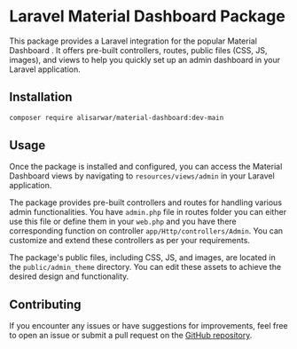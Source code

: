 # Laravel Material Dashboard Package

This package provides a Laravel integration for the popular Material Dashboard . It offers pre-built controllers, routes, public files (CSS, JS, images), and views to help you quickly set up an admin dashboard in your Laravel application.

## Installation

```bash
composer require alisarwar/material-dashboard:dev-main

```

## Usage

Once the package is installed and configured, you can access the Material Dashboard views by navigating to `resources/views/admin` in your Laravel application.

The package provides pre-built controllers and routes for handling various admin functionalities. You have `admin.php` file in routes folder you can either use this file or define them in your `web.php` and you have there corresponding function on controller `app/Http/controllers/Admin`. You can customize and extend these controllers as per your requirements.

The package's public files, including CSS, JS, and images, are located in the `public/admin_theme` directory. You can edit these assets to achieve the desired design and functionality.

## Contributing

If you encounter any issues or have suggestions for improvements, feel free to open an issue or submit a pull request on the [GitHub repository](https://github.com/alibinsarwar/material-dashboard.git).

